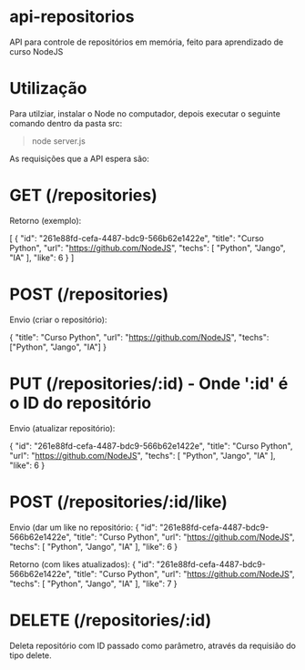 # api-repositorios
API para controle de repositórios em memória, feito para aprendizado de curso NodeJS

# Utilização
Para utilziar, instalar o Node no computador, depois executar o seguinte comando dentro da pasta src:

>node server.js

As requisições que a API espera são:

# GET (/repositories)
Retorno (exemplo):

[
  {
    "id": "261e88fd-cefa-4487-bdc9-566b62e1422e",
    "title": "Curso Python",
    "url": "https://github.com/NodeJS",
    "techs": [
      "Python",
      "Jango",
      "IA"
    ],
    "like": 6
  }
]

# POST (/repositories)
Envio (criar o repositório):

{
	"title": "Curso Python",
	"url": "https://github.com/NodeJS",
	"techs": ["Python", "Jango", "IA"]
}


# PUT (/repositories/:id) - Onde ':id' é o ID do repositório
Envio (atualizar repositório):

{
  "id": "261e88fd-cefa-4487-bdc9-566b62e1422e",
  "title": "Curso Python",
  "url": "https://github.com/NodeJS",
  "techs": [
    "Python",
    "Jango",
    "IA"
  ],
  "like": 6
}


# POST (/repositories/:id/like)
Envio (dar um like no repositório:
{
  "id": "261e88fd-cefa-4487-bdc9-566b62e1422e",
  "title": "Curso Python",
  "url": "https://github.com/NodeJS",
  "techs": [
    "Python",
    "Jango",
    "IA"
  ],
  "like": 6
}

Retorno (com likes atualizados):
{
  "id": "261e88fd-cefa-4487-bdc9-566b62e1422e",
  "title": "Curso Python",
  "url": "https://github.com/NodeJS",
  "techs": [
    "Python",
    "Jango",
    "IA"
  ],
  "like": 7
}

# DELETE (/repositories/:id)
Deleta repositório com ID passado como parâmetro, através da requisião do tipo delete.
